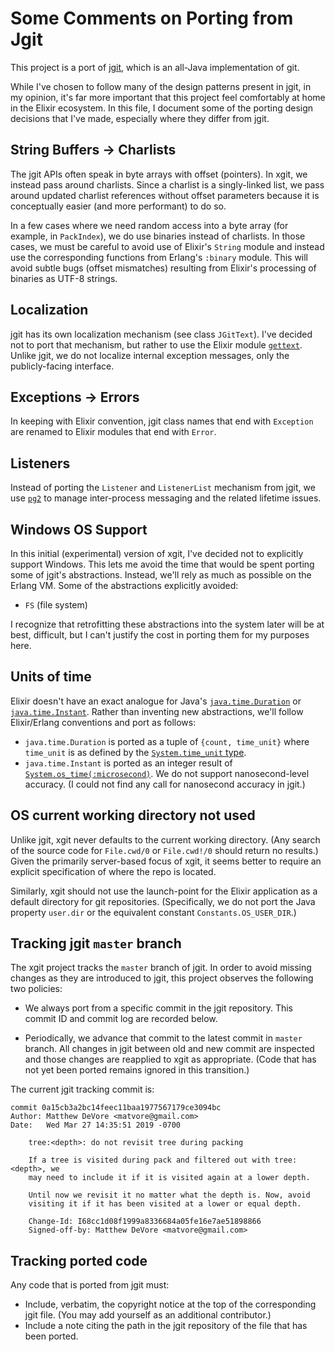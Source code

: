 # Some Comments on Porting from Jgit

This project is a port of [jgit](https://www.eclipse.org/jgit/), which is an all-Java implementation of git.

While I've chosen to follow many of the design patterns present in jgit, in my opinion, it's far more important that this project feel comfortably at home in the Elixir ecosystem. In this file, I document some of the porting design decisions that I've made, especially where they differ from jgit.

## String Buffers -> Charlists

The jgit APIs often speak in byte arrays with offset (pointers). In xgit, we instead pass around charlists. Since a charlist is a singly-linked list, we pass around updated charlist references without offset parameters because it is conceptually easier (and more performant) to do so.

In a few cases where we need random access into a byte array (for example, in `PackIndex`), we do use binaries instead of charlists. In those cases, we must be careful to avoid use of Elixir's `String` module and instead use the corresponding functions from Erlang's `:binary` module. This will avoid subtle bugs (offset mismatches) resulting from Elixir's processing of binaries as UTF-8 strings.

## Localization

jgit has its own localization mechanism (see class `JGitText`). I've decided not to port that mechanism, but rather to use the Elixir module [`gettext`](https://github.com/elixir-lang/gettext). Unlike jgit, we do not localize internal exception messages, only the publicly-facing interface.

## Exceptions -> Errors

In keeping with Elixir convention, jgit class names that end with `Exception` are renamed to Elixir modules that end with `Error`.

## Listeners

Instead of porting the `Listener` and `ListenerList` mechanism from jgit, we use [`pg2`](http://erlang.org/doc/man/pg2.html) to manage inter-process messaging and the related lifetime issues.

## Windows OS Support

In this initial (experimental) version of xgit, I've decided not to explicitly support Windows. This lets me avoid the time that would be spent porting some of jgit's abstractions. Instead, we'll rely as much as possible on the Erlang VM. Some of the abstractions explicitly avoided:

* `FS` (file system)

I recognize that retrofitting these abstractions into the system later will be at best, difficult, but I can't justify the cost in porting them for my purposes here.

## Units of time

Elixir doesn't have an exact analogue for Java's [`java.time.Duration`](https://docs.oracle.com/javase/8/docs/api/java/time/Duration.html) or [`java.time.Instant`](https://docs.oracle.com/javase/8/docs/api/java/time/Instant.html). Rather than inventing new abstractions, we'll follow Elixir/Erlang conventions and port as follows:

* `java.time.Duration` is ported as a tuple of `{count, time_unit}` where `time_unit` is as defined by the [`System.time_unit` type](https://hexdocs.pm/elixir/System.html#t:time_unit/0).
* `java.time.Instant` is ported as an integer result of [`System.os_time(:microsecond)`](https://hexdocs.pm/elixir/System.html#os_time/1). We do not support nanosecond-level accuracy. (I could not find any call for nanosecond accuracy in jgit.)

## OS current working directory not used

Unlike jgit, xgit never defaults to the current working directory. (Any search of the source code for `File.cwd/0` or `File.cwd!/0` should return no results.) Given the primarily server-based focus of xgit, it seems better to require an explicit specification of where the repo is located.

Similarly, xgit should not use the launch-point for the Elixir application as a default directory for git repositories. (Specifically, we do not port the Java property `user.dir` or the equivalent constant `Constants.OS_USER_DIR`.)

## Tracking jgit `master` branch

The xgit project tracks the `master` branch of jgit. In order to avoid missing changes as they are introduced to jgit, this project observes the following two policies:

* We always port from a specific commit in the jgit repository. This commit ID and commit log are recorded below.

* Periodically, we advance that commit to the latest commit in `master` branch. All changes in jgit between old and new commit are inspected and those changes are reapplied to xgit as appropriate. (Code that has not yet been ported remains ignored in this transition.)

The current jgit tracking commit is:

```
commit 0a15cb3a2bc14feec11baa1977567179ce3094bc
Author: Matthew DeVore <matvore@gmail.com>
Date:   Wed Mar 27 14:35:51 2019 -0700

    tree:<depth>: do not revisit tree during packing

    If a tree is visited during pack and filtered out with tree:<depth>, we
    may need to include it if it is visited again at a lower depth.

    Until now we revisit it no matter what the depth is. Now, avoid
    visiting it if it has been visited at a lower or equal depth.

    Change-Id: I68cc1d08f1999a8336684a05fe16e7ae51898866
    Signed-off-by: Matthew DeVore <matvore@gmail.com>
```

## Tracking ported code

Any code that is ported from jgit must:

* Include, verbatim, the copyright notice at the top of the corresponding jgit file. (You may add yourself as an additional contributor.)
* Include a note citing the path in the jgit repository of the file that has been ported.
